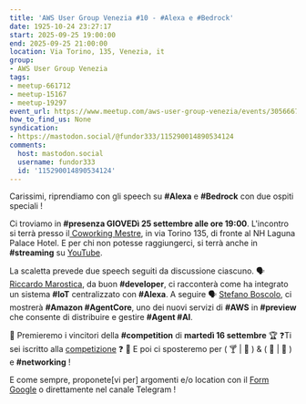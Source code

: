 ```yaml
---
title: 'AWS User Group Venezia #10 - #Alexa e #Bedrock'
date: 1925-10-24 23:27:17
start: 2025-09-25 19:00:00
end: 2025-09-25 21:00:00
location: Via Torino, 135, Venezia, it
group:
- AWS User Group Venezia
tags:
- meetup-661712
- meetup-15167
- meetup-19297
event_url: https://www.meetup.com/aws-user-group-venezia/events/305666752/
how_to_find_us: None
syndication:
- https://mastodon.social/@fundor333/115290014890534124
comments:
  host: mastodon.social
  username: fundor333
  id: '115290014890534124'
---
```


Carissimi, riprendiamo con gli speech su **#Alexa** e **#Bedrock** con due ospiti speciali !

Ci troviamo in **#presenza GIOVEDì 25 settembre alle ore 19:00**.
L'incontro si terrà presso il[ Coworking Mestre](https://www.coworkingmestre.it/), in via Torino 135, di fronte al NH Laguna Palace Hotel. E per chi non potesse raggiungerci, si terrà anche in **#streaming** su [YouTube](https://www.youtube.com/watch?v=T25hbLzpGc4).

La scaletta prevede due speech seguiti da discussione ciascuno.
🗣 [Riccardo Marostica](https://www.linkedin.com/in/riccardo-marostica-bba072206/), da buon **#developer**, ci racconterà come ha integrato un sistema **#IoT** centralizzato con **#Alexa**.
A seguire 🗣 [Stefano Boscolo](https://www.linkedin.com/in/stefano-boscolo-94154341/), ci mostrerà **#Amazon #AgentCore**, uno dei nuovi servizi di **#AWS** in **#preview** che consente di distribuire e gestire **#Agent #AI**.

👕 Premieremo i vincitori della **#competition** di **martedì 16 settembre** 🏆
❓Ti sei iscritto alla [competizione](https://www.meetup.com/aws-user-group-venezia/events/310538528/) ❓
👥 E poi ci sposteremo per \( 🍸 \| 🍺 \) & \( 🍕 \| 🍔 \) e **#networking** !

E come sempre, proponete[vi per] argomenti e/o location con il [Form Google](https://forms.gle/1JdE6YWPbo6phuLe8) o direttamente nel canale Telegram !
